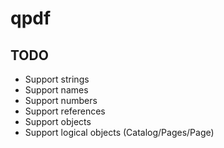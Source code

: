 # qpdf
## TODO
* Support strings
* Support names
* Support numbers
* Support references
* Support objects
* Support logical objects (Catalog/Pages/Page)
